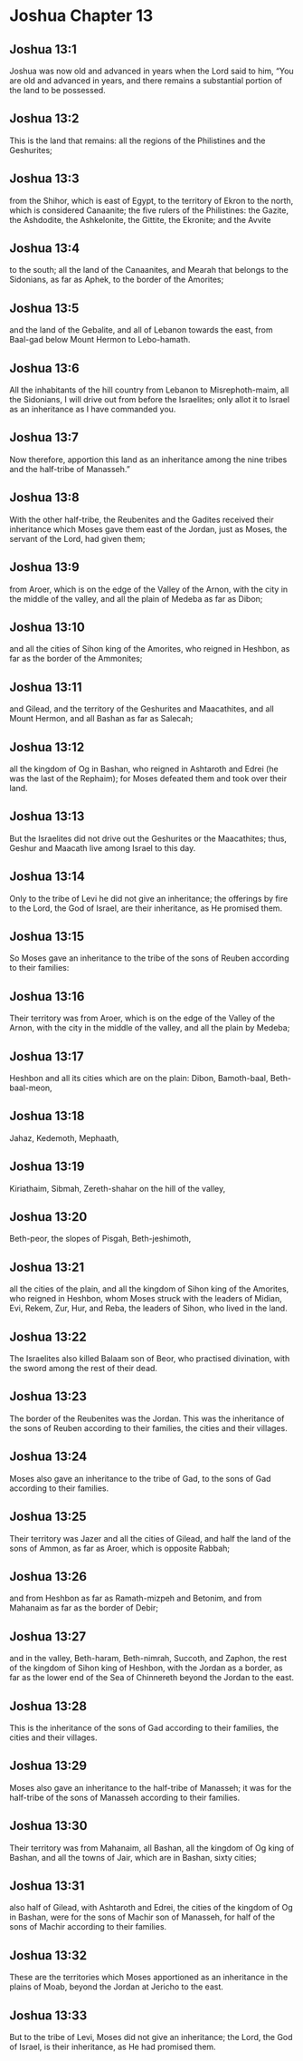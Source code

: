 # Joshua Chapter 13

## Joshua 13:1
Joshua was now old and advanced in years when the Lord said to him, “You are old and advanced in years, and there remains a substantial portion of the land to be possessed.

## Joshua 13:2
This is the land that remains: all the regions of the Philistines and the Geshurites;

## Joshua 13:3
from the Shihor, which is east of Egypt, to the territory of Ekron to the north, which is considered Canaanite; the five rulers of the Philistines: the Gazite, the Ashdodite, the Ashkelonite, the Gittite, the Ekronite; and the Avvite

## Joshua 13:4
to the south; all the land of the Canaanites, and Mearah that belongs to the Sidonians, as far as Aphek, to the border of the Amorites;

## Joshua 13:5
and the land of the Gebalite, and all of Lebanon towards the east, from Baal-gad below Mount Hermon to Lebo-hamath.

## Joshua 13:6
All the inhabitants of the hill country from Lebanon to Misrephoth-maim, all the Sidonians, I will drive out from before the Israelites; only allot it to Israel as an inheritance as I have commanded you.

## Joshua 13:7
Now therefore, apportion this land as an inheritance among the nine tribes and the half-tribe of Manasseh.”

## Joshua 13:8
With the other half-tribe, the Reubenites and the Gadites received their inheritance which Moses gave them east of the Jordan, just as Moses, the servant of the Lord, had given them;

## Joshua 13:9
from Aroer, which is on the edge of the Valley of the Arnon, with the city in the middle of the valley, and all the plain of Medeba as far as Dibon;

## Joshua 13:10
and all the cities of Sihon king of the Amorites, who reigned in Heshbon, as far as the border of the Ammonites;

## Joshua 13:11
and Gilead, and the territory of the Geshurites and Maacathites, and all Mount Hermon, and all Bashan as far as Salecah;

## Joshua 13:12
all the kingdom of Og in Bashan, who reigned in Ashtaroth and Edrei (he was the last of the Rephaim); for Moses defeated them and took over their land.

## Joshua 13:13
But the Israelites did not drive out the Geshurites or the Maacathites; thus, Geshur and Maacath live among Israel to this day.

## Joshua 13:14
Only to the tribe of Levi he did not give an inheritance; the offerings by fire to the Lord, the God of Israel, are their inheritance, as He promised them.

## Joshua 13:15
So Moses gave an inheritance to the tribe of the sons of Reuben according to their families:

## Joshua 13:16
Their territory was from Aroer, which is on the edge of the Valley of the Arnon, with the city in the middle of the valley, and all the plain by Medeba;

## Joshua 13:17
Heshbon and all its cities which are on the plain: Dibon, Bamoth-baal, Beth-baal-meon,

## Joshua 13:18
Jahaz, Kedemoth, Mephaath,

## Joshua 13:19
Kiriathaim, Sibmah, Zereth-shahar on the hill of the valley,

## Joshua 13:20
Beth-peor, the slopes of Pisgah, Beth-jeshimoth,

## Joshua 13:21
all the cities of the plain, and all the kingdom of Sihon king of the Amorites, who reigned in Heshbon, whom Moses struck with the leaders of Midian, Evi, Rekem, Zur, Hur, and Reba, the leaders of Sihon, who lived in the land.

## Joshua 13:22
The Israelites also killed Balaam son of Beor, who practised divination, with the sword among the rest of their dead.

## Joshua 13:23
The border of the Reubenites was the Jordan. This was the inheritance of the sons of Reuben according to their families, the cities and their villages.

## Joshua 13:24
Moses also gave an inheritance to the tribe of Gad, to the sons of Gad according to their families.

## Joshua 13:25
Their territory was Jazer and all the cities of Gilead, and half the land of the sons of Ammon, as far as Aroer, which is opposite Rabbah;

## Joshua 13:26
and from Heshbon as far as Ramath-mizpeh and Betonim, and from Mahanaim as far as the border of Debir;

## Joshua 13:27
and in the valley, Beth-haram, Beth-nimrah, Succoth, and Zaphon, the rest of the kingdom of Sihon king of Heshbon, with the Jordan as a border, as far as the lower end of the Sea of Chinnereth beyond the Jordan to the east.

## Joshua 13:28
This is the inheritance of the sons of Gad according to their families, the cities and their villages.

## Joshua 13:29
Moses also gave an inheritance to the half-tribe of Manasseh; it was for the half-tribe of the sons of Manasseh according to their families.

## Joshua 13:30
Their territory was from Mahanaim, all Bashan, all the kingdom of Og king of Bashan, and all the towns of Jair, which are in Bashan, sixty cities;

## Joshua 13:31
also half of Gilead, with Ashtaroth and Edrei, the cities of the kingdom of Og in Bashan, were for the sons of Machir son of Manasseh, for half of the sons of Machir according to their families.

## Joshua 13:32
These are the territories which Moses apportioned as an inheritance in the plains of Moab, beyond the Jordan at Jericho to the east.

## Joshua 13:33
But to the tribe of Levi, Moses did not give an inheritance; the Lord, the God of Israel, is their inheritance, as He had promised them.
